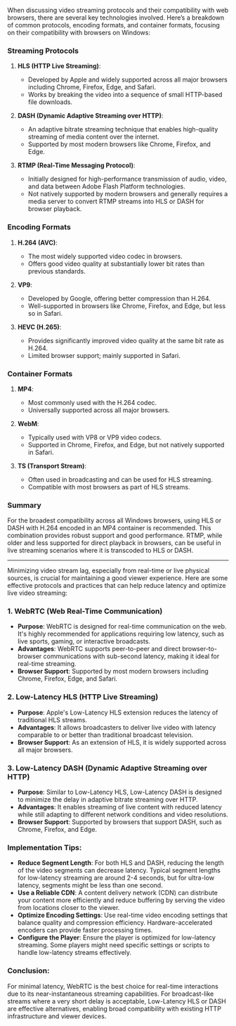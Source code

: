 When discussing video streaming protocols and their compatibility with web browsers, there are several key technologies involved. Here’s a breakdown of common protocols, encoding formats, and container formats, focusing on their compatibility with browsers on Windows:

### Streaming Protocols
1. **HLS (HTTP Live Streaming)**:
   - Developed by Apple and widely supported across all major browsers including Chrome, Firefox, Edge, and Safari.
   - Works by breaking the video into a sequence of small HTTP-based file downloads.

2. **DASH (Dynamic Adaptive Streaming over HTTP)**:
   - An adaptive bitrate streaming technique that enables high-quality streaming of media content over the internet.
   - Supported by most modern browsers like Chrome, Firefox, and Edge.

3. **RTMP (Real-Time Messaging Protocol)**:
   - Initially designed for high-performance transmission of audio, video, and data between Adobe Flash Platform technologies.
   - Not natively supported by modern browsers and generally requires a media server to convert RTMP streams into HLS or DASH for browser playback.

### Encoding Formats
1. **H.264 (AVC)**:
   - The most widely supported video codec in browsers.
   - Offers good video quality at substantially lower bit rates than previous standards.

2. **VP9**:
   - Developed by Google, offering better compression than H.264.
   - Well-supported in browsers like Chrome, Firefox, and Edge, but less so in Safari.

3. **HEVC (H.265)**:
   - Provides significantly improved video quality at the same bit rate as H.264.
   - Limited browser support; mainly supported in Safari.

### Container Formats
1. **MP4**:
   - Most commonly used with the H.264 codec.
   - Universally supported across all major browsers.

2. **WebM**:
   - Typically used with VP8 or VP9 video codecs.
   - Supported in Chrome, Firefox, and Edge, but not natively supported in Safari.

3. **TS (Transport Stream)**:
   - Often used in broadcasting and can be used for HLS streaming.
   - Compatible with most browsers as part of HLS streams.

### Summary
For the broadest compatibility across all Windows browsers, using HLS or DASH with H.264 encoded in an MP4 container is recommended. This combination provides robust support and good performance. RTMP, while older and less supported for direct playback in browsers, can be useful in live streaming scenarios where it is transcoded to HLS or DASH.

-------------------------------------------------------------

Minimizing video stream lag, especially from real-time or live physical sources, is crucial for maintaining a good viewer experience. Here are some effective protocols and practices that can help reduce latency and optimize live video streaming:

### 1. **WebRTC (Web Real-Time Communication)**
   - **Purpose**: WebRTC is designed for real-time communication on the web. It's highly recommended for applications requiring low latency, such as live sports, gaming, or interactive broadcasts.
   - **Advantages**: WebRTC supports peer-to-peer and direct browser-to-browser communications with sub-second latency, making it ideal for real-time streaming.
   - **Browser Support**: Supported by most modern browsers including Chrome, Firefox, Edge, and Safari.

### 2. **Low-Latency HLS (HTTP Live Streaming)**
   - **Purpose**: Apple's Low-Latency HLS extension reduces the latency of traditional HLS streams.
   - **Advantages**: It allows broadcasters to deliver live video with latency comparable to or better than traditional broadcast television.
   - **Browser Support**: As an extension of HLS, it is widely supported across all major browsers.

### 3. **Low-Latency DASH (Dynamic Adaptive Streaming over HTTP)**
   - **Purpose**: Similar to Low-Latency HLS, Low-Latency DASH is designed to minimize the delay in adaptive bitrate streaming over HTTP.
   - **Advantages**: It enables streaming of live content with reduced latency while still adapting to different network conditions and video resolutions.
   - **Browser Support**: Supported by browsers that support DASH, such as Chrome, Firefox, and Edge.

### Implementation Tips:
- **Reduce Segment Length**: For both HLS and DASH, reducing the length of the video segments can decrease latency. Typical segment lengths for low-latency streaming are around 2-4 seconds, but for ultra-low latency, segments might be less than one second.
- **Use a Reliable CDN**: A content delivery network (CDN) can distribute your content more efficiently and reduce buffering by serving the video from locations closer to the viewer.
- **Optimize Encoding Settings**: Use real-time video encoding settings that balance quality and compression efficiency. Hardware-accelerated encoders can provide faster processing times.
- **Configure the Player**: Ensure the player is optimized for low-latency streaming. Some players might need specific settings or scripts to handle low-latency streams effectively.

### Conclusion:
For minimal latency, WebRTC is the best choice for real-time interactions due to its near-instantaneous streaming capabilities. For broadcast-like streams where a very short delay is acceptable, Low-Latency HLS or DASH are effective alternatives, enabling broad compatibility with existing HTTP infrastructure and viewer devices.
